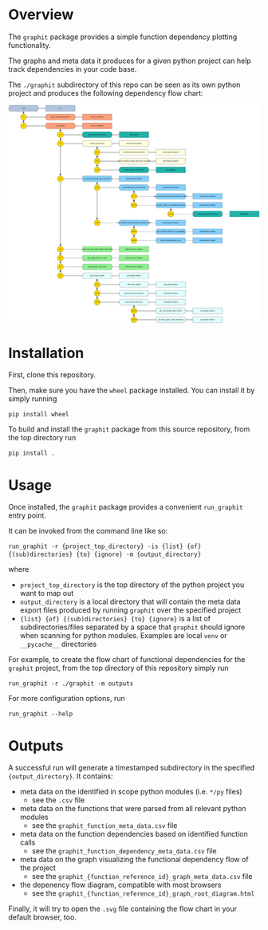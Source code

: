 # Overview

The `graphit` package provides a simple function dependency plotting functionality.

The graphs and meta data it produces for a given python project can help track dependencies in
your code base.

The `./graphit` subdirectory of this repo can be seen as its own python project and produces the following dependency flow chart:

![This project's function dependency graph](./example_flow.svg)

# Installation

First, clone this repository.

Then, make sure you have the `wheel` package installed. You can install it by simply running

```
pip install wheel
```

To build and install the `graphit` package from this source repository, from the top directory run

```
pip install .
```

# Usage

Once installed, the `graphit` package provides a convenient `run_graphit` entry point.

It can be invoked from the command line like so:

```
run_graphit -r {project_top_directory} -is {list} {of} {(sub)directories} {to} {ignore} -m {output_directory}
```

where

- `project_top_directory` is the top directory of the python project you want to map out
- `output_directory` is a local directory that will contain the meta data export files produced by running `graphit` over the specified project
- `{list} {of} {(sub)directories} {to} {ignore}` is a list of subdirectories/files separated by a space that `graphit` should ignore when scanning for python modules. Examples are local `venv` or `__pycache__` directories


For example, to create the flow chart of functional dependencies for the `graphit` project, from the top directory of this repository simply run

```
run_graphit -r ./graphit -m outputs
```

For more configuration options, run

```
run_graphit --help
```

# Outputs

A successful run will generate a timestamped subdirectory in the specified `{output_directory}`. It contains:
- meta data on the identified in scope python modules (i.e. `*/py` files)
  - see the `.csv` file
- meta data on the functions that were parsed from all relevant python modules 
  - see the `graphit_function_meta_data.csv` file
- meta data on the function dependencies based on identified function calls
  - see the `graphit_function_dependency_meta_data.csv` file
- meta data on the graph visualizing the functional dependency flow of the project
  - see the `graphit_{function_reference_id}_graph_meta_data.csv` file
- the depenency flow diagram, compatible with most browsers
  - see the `graphit_{function_reference_id}_graph_root_diagram.html`

Finally, it will try to open the `.svg` file containing the flow chart in your default browser, too.

